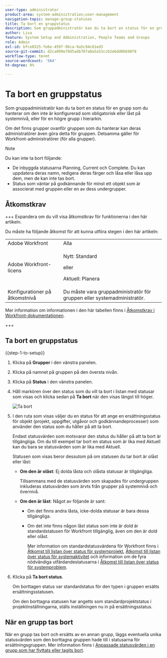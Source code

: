 ```yaml
---
user-type: administrator
product-area: system-administration;user-management
navigation-topic: manage-group-statuses
title: Ta bort en gruppstatus
description: Som gruppadministratör kan du ta bort en status för en grupp som du hanterar om den inte är konfigurerad som obligatorisk eller låst på systemnivå, eller för en högre grupp i hierarkin.
author: Lisa
feature: System Setup and Administration, People Teams and Groups
role: Admin
exl-id: bfce0325-fe6e-459f-96ca-9a5c94c61ed3
source-git-commit: d2ca099e78d5adb707a0a5a53ccb2e6dd06698f8
workflow-type: tm+mt
source-wordcount: '564'
ht-degree: 0%

---
```


# Ta bort en gruppstatus

Som gruppadministratör kan du ta bort en status för en grupp som du hanterar om den inte är konfigurerad som obligatorisk eller låst på systemnivå, eller för en högre grupp i hierarkin.

Om det finns grupper ovanför gruppen som du hanterar kan deras administratörer även göra detta för gruppen. Detsamma gäller för Workfront-administratörer (för alla grupper).

>[!NOTE]
>
>Du kan inte ta bort följande:
>
>* De inbyggda statusarna Planning, Current och Complete. Du kan uppdatera deras namn, redigera deras färger och låsa eller låsa upp dem, men de kan inte tas bort.
>* Status som väntar på godkännande för minst ett objekt som är associerat med gruppen eller en av dess undergrupper.

## Åtkomstkrav

+++ Expandera om du vill visa åtkomstkrav för funktionerna i den här artikeln.

Du måste ha följande åtkomst för att kunna utföra stegen i den här artikeln:

<table style="table-layout:auto"> 
 <col> 
 <col> 
 <tbody> 
  <tr> 
   <td role="rowheader">Adobe Workfront</td> 
   <td>Alla</td> 
  </tr> 
  <tr> 
  <tr> 
   <td role="rowheader">Adobe Workfront-licens</td> 
   <td><p>Nytt: Standard</p>
       <p>eller</p>
       <p>Aktuell: Planera</p></td>
  </tr> 
  </tr> 
  <tr> 
   <td role="rowheader">Konfigurationer på åtkomstnivå</td> 
   <td>Du måste vara gruppadministratör för gruppen eller systemadministratör.</td>
  </tr> 
 </tbody> 
</table>

Mer information om informationen i den här tabellen finns i [Åtkomstkrav i Workfront-dokumentationen](/help/quicksilver/administration-and-setup/add-users/access-levels-and-object-permissions/access-level-requirements-in-documentation.md).

+++

## Ta bort en gruppstatus

{{step-1-to-setup}}

1. Klicka på **Grupper** i den vänstra panelen.
1. Klicka på namnet på gruppen på den översta nivån.
1. Klicka på **Status** i den vänstra panelen.
1. Håll markören över den status som du vill ta bort i listan med statusar som visas och klicka sedan på **Ta bort** när den visas längst till höger.

   ![Ta bort](assets/hover-click-delete.jpg)

1. I den ruta som visas väljer du en status för att ange en ersättningsstatus för objekt (projekt, uppgifter, utgåvor och godkännandeprocesser) som använder den status som du håller på att ta bort.

   Endast statusvärden som motsvarar den status du håller på att ta bort är tillgängliga. Om du till exempel tar bort en status som är lika med Aktuell kan du bara se statusvärden som är lika med Aktuell.

   Statusen som visas beror dessutom på om statusen du tar bort är olåst eller låst:

   * **Om den är olåst**: Ej dolda låsta och olåsta statusar är tillgängliga.

     Tillsammans med de statusvärden som skapades för undergruppen inkluderas statusvärden som ärvts från grupper på systemnivå och övernivå.

   * **Om den är låst**: Något av följande är sant:

      * Om det finns andra låsta, icke-dolda statusar är bara dessa tillgängliga.
      * Om det inte finns någon låst status som inte är dold är standardstatusen för Workfront tillgänglig, även om den är dold eller olåst.

        Mer information om standardstatusvärdena för Workfront finns i [Åtkomst till listan över status för systemprojekt](../../../administration-and-setup/customize-workfront/creating-custom-status-and-priority-labels/project-statuses.md), [Åtkomst till listan över status för systemaktivitet](../../../administration-and-setup/customize-workfront/creating-custom-status-and-priority-labels/task-statuses.md) och information om de fyra nödvändiga utfärdandestatusarna i [Åtkomst till listan över status för systemproblem](../../../administration-and-setup/customize-workfront/creating-custom-status-and-priority-labels/issue-statuses.md).

1. Klicka på **Ta bort status**.

   Om borttagen status var standardstatus för den typen i gruppen ersätts ersättningsstatusen.

   Om den borttagna statusen har angetts som standardprojektstatus i projektinställningarna, ställs inställningen nu in på ersättningsstatus.

## När en grupp tas bort

När en grupp tas bort och ersätts av en annan grupp, läggs eventuella unika statusvärden som den borttagna gruppen hade till i statusarna för ersättningsgruppen. Mer information finns i [Anpassade statusvärden i en grupp som har flyttats eller tagits bort](../../../administration-and-setup/manage-groups/manage-group-statuses/custom-statuses-in-group-moved-or-deleted.md).
